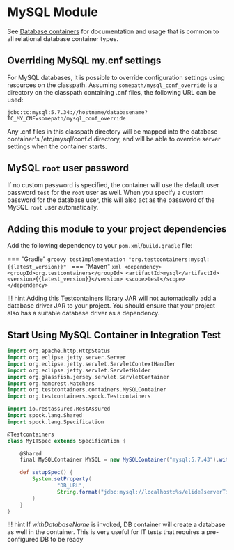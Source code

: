 # MySQL Module

See [Database containers](./index.md) for documentation and usage that is common to all relational database container types.

## Overriding MySQL my.cnf settings

For MySQL databases, it is possible to override configuration settings using resources on the classpath. Assuming `somepath/mysql_conf_override`
is a directory on the classpath containing .cnf files, the following URL can be used:

  `jdbc:tc:mysql:5.7.34://hostname/databasename?TC_MY_CNF=somepath/mysql_conf_override`

Any .cnf files in this classpath directory will be mapped into the database container's /etc/mysql/conf.d directory,
and will be able to override server settings when the container starts.

## MySQL `root` user password

If no custom password is specified, the container will use the default user password `test` for the `root` user as well.
When you specify a custom password for the database user,
this will also act as the password of the MySQL `root` user automatically. 

## Adding this module to your project dependencies

Add the following dependency to your `pom.xml`/`build.gradle` file:

=== "Gradle"
    ```groovy
    testImplementation "org.testcontainers:mysql:{{latest_version}}"
    ```
=== "Maven"
    ```xml
    <dependency>
        <groupId>org.testcontainers</groupId>
        <artifactId>mysql</artifactId>
        <version>{{latest_version}}</version>
        <scope>test</scope>
    </dependency>
    ```

!!! hint
    Adding this Testcontainers library JAR will not automatically add a database driver JAR to your project. You should ensure that your project also has a suitable database driver as a dependency.

## Start Using MySQL Container in Integration Test

```groovy
import org.apache.http.HttpStatus
import org.eclipse.jetty.server.Server
import org.eclipse.jetty.servlet.ServletContextHandler
import org.eclipse.jetty.servlet.ServletHolder
import org.glassfish.jersey.servlet.ServletContainer
import org.hamcrest.Matchers
import org.testcontainers.containers.MySQLContainer
import org.testcontainers.spock.Testcontainers

import io.restassured.RestAssured
import spock.lang.Shared
import spock.lang.Specification

@Testcontainers
class MyITSpec extends Specification {

    @Shared
    final MySQLContainer MYSQL = new MySQLContainer("mysql:5.7.43").withDatabaseName("testDbName")

    def setupSpec() {
        System.setProperty(
                "DB_URL",
                String.format("jdbc:mysql://localhost:%s/elide?serverTimezone=UTC", MYSQL.firstMappedPort)
        )
    }
}
```

!!! hint
    If _withDatabaseName_ is invoked, DB container will create a database as well in the container. This is very useful for IT tests that requires a pre-configured DB to be ready 
